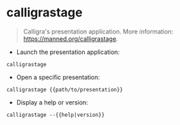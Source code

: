 # calligrastage

> Calligra's presentation application.
> More information: <https://manned.org/calligrastage>.

- Launch the presentation application:

`calligrastage`

- Open a specific presentation:

`calligrastage {{path/to/presentation}}`

- Display a help or version:

`calligrastage --{{help|version}}`
